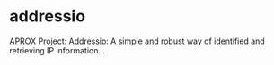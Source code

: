 # addressio
APROX Project: Addressio: A simple and robust way of identified and retrieving IP information...
